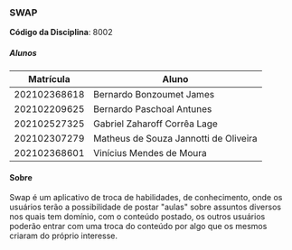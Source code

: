 ### **SWAP**

**Código da Disciplina**: 8002<br>

##### **Alunos**
|Matrícula | Aluno |
| -- | -- |
| 202102368618 | Bernardo Bonzoumet James |
| 202102209625 | Bernardo Paschoal Antunes |
| 202102527325 | Gabriel Zaharoff Corrêa Lage |
| 202102307279 | Matheus de Souza Jannotti de Oliveira |
| 202102368601 | Vinícius Mendes de Moura |

#### **Sobre** 
Swap é um aplicativo de troca de habilidades, de conhecimento, onde os usuários terão a possibilidade de postar "aulas" sobre assuntos diversos nos quais tem domínio, com o conteúdo postado, os outros usuários poderão entrar com uma troca do conteúdo por algo que os mesmos criaram do próprio interesse.